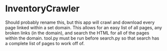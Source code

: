 # InventoryCrawler
Should probably rename this, but this app will crawl and download every page linked within a set domain. This allows for an easy list of all pages, any broken links (in the domain), and search the HTML for all of the pages within the domain. tool.py must be run before search.py so that search has a complete list of pages to work off of.

